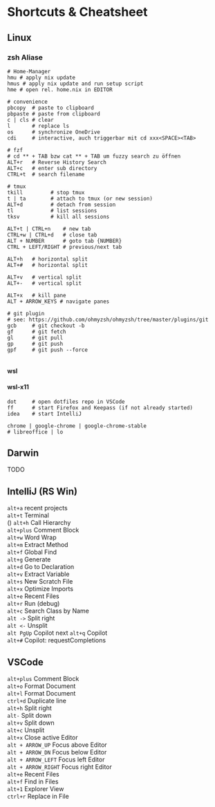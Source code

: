 # Shortcuts & Cheatsheet
## Linux
### zsh Aliase
```shell
# Home-Manager
hmu # apply nix update
hmus # apply nix update and run setup script
hme # open rel. home.nix in EDITOR

# convenience
pbcopy  # paste to clipboard
pbpaste # paste from clipboard 
c | cls # clear
l       # replace ls
os      # synchronize OneDrive
cdi     # interactive, auch triggerbar mit cd xxx<SPACE><TAB>

# fzf
# cd ** + TAB bzw cat ** + TAB um fuzzy search zu öffnen
ALT+r   # Reverse History Search
ALT+c   # enter sub directory
CTRL+t  # search filename

# tmux
tkill         # stop tmux
t | ta        # attach to tmux (or new session)
ALT+d         # detach from session
tl            # list sessions
tksv          # kill all sessions

ALT+t | CTRL+n    # new tab
CTRL+w | CTRL+d   # close tab
ALT + NUMBER      # goto tab {NUMBER}
CTRL + LEFT/RIGHT # previous/next tab

ALT+h   # horizontal split
ALT+#   # horizontal split

ALT+v   # vertical split
ALT+-   # vertical split

ALT+x   # kill pane
ALT + ARROW_KEYS # navigate panes 

# git plugin 
# see: https://github.com/ohmyzsh/ohmyzsh/tree/master/plugins/git
gcb     # git checkout -b
gf      # git fetch
gl      # git pull
gp      # git push
gpf     # git push --force


```
#### wsl
#### wsl-x11
```shell
dot     # open dotfiles repo in VSCode
ff      # start Firefox and Keepass (if not already started)
idea    # start IntelliJ

chrome | google-chrome | google-chrome-stable
# libreoffice | lo

```

## Darwin
TODO

## IntelliJ (RS Win)
`alt+a` recent projects  
`alt+t` Terminal  
() `alt+h` Call Hierarchy  
`alt+plus` Comment Block  
`alt+w` Word Wrap  
`alt+m` Extract Method  
`alt+f` Global Find  
`alt+g` Generate  
`alt+d` Go to Declaration    
`alt+v` Extract Variable      
`alt+s` New Scratch File  
`alt+x` Optimize Imports  
`alt+e` Recent Files  
`alt+r` Run (debug)  
`alt+c` Search Class by Name   
`alt ->` Split right  
`alt <-` Unsplit  
`alt PgUp` Copilot next
`alt+q` Copilot  
`alt+#` Copilot: requestCompletions

## VSCode
`alt+plus` Comment Block  
`alt+o` Format Document  
`alt+l` Format Document  
`ctrl+d` Duplicate line  
`alt+h` Split right  
`alt-` Split down  
`alt+v` Split down  
`alt+c` Unsplit  
`alt+x` Close active Editor  
`alt + ARROW_UP` Focus above Editor  
`alt + ARROW_DN` Focus below Editor  
`alt + ARROW_LEFT` Focus left Editor  
`alt + ARROW_RIGHT` Focus right Editor  
`alt+e` Recent Files  
`alt+f` Find in Files  
`alt+1` Explorer View  
`ctrl+r` Replace in File
